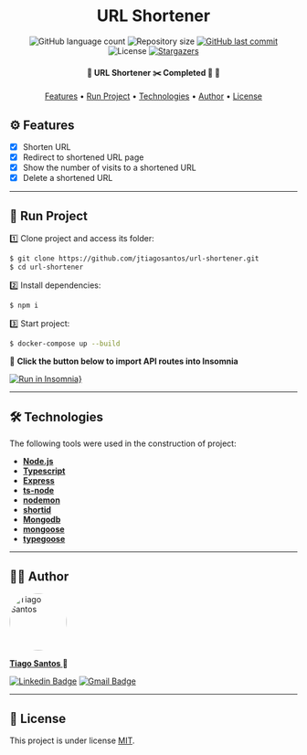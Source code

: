 <h1 align="center">URL Shortener</h1>

<p align="center">
  <img alt="GitHub language count" src="https://img.shields.io/github/languages/count/jtiagosantos/url-shortener?color=%green">
  <img alt="Repository size" src="https://img.shields.io/github/repo-size/jtiagosantos/url-shortener?color=blue">
  <a href="https://github.com/jtiagosantos/url-shortener/commits/master">
    <img alt="GitHub last commit" src="https://img.shields.io/github/last-commit/jtiagosantos/url-shortener?color=purple">
  </a>
  <img alt="License" src="https://img.shields.io/badge/license-MIT-brightgreen?color=orange">
   <a href="https://github.com/jtiagosantos/url-shortener/stargazers">
    <img alt="Stargazers" src="https://img.shields.io/github/stars/jtiagosantos/url-shortener?style=social">
  </a>
</p>

<h4 align="center"> 
	🚧  URL Shortener ✂️ Completed 🚀 🚧
</h4>

<p align="center">
  <a href="#-features">Features</a> •
  <a href="#-run-project">Run Project</a> • 
  <a href="#-technologies">Technologies</a> • 
  <a href="#-author">Author</a> • 
  <a href="#-license">License</a>
</p>

## ⚙️ Features

- [x] Shorten URL
- [x] Redirect to shortened URL page 
- [x] Show the number of visits to a shortened URL
- [x] Delete a shortened URL  

<hr>

## 🚀 Run Project

1️⃣ Clone project and access its folder:

```bash
$ git clone https://github.com/jtiagosantos/url-shortener.git
$ cd url-shortener
```

2️⃣ Install dependencies:

```bash
$ npm i
```

3️⃣ Start project:

```bash
$ docker-compose up --build
```

🔌 **Click the button below to import API routes into Insomnia**

[![Run in Insomnia}](https://insomnia.rest/images/run.svg)](https://insomnia.rest/run/?label=URL%20Shortener&uri=https%3A%2F%2Fraw.githubusercontent.com%2Fjtiagosantos%2Furl-shortener%2Fmaster%2F.github%2Furl-shortener.json)

<hr>

## 🛠 Technologies

The following tools were used in the construction of project:

-  **[Node.js](https://nodejs.org/en/)**
-  **[Typescript](https://www.typescriptlang.org/)**
-  **[Express](https://expressjs.com/)**
-  **[ts-node](https://github.com/TypeStrong/ts-node)**
-  **[nodemon](https://www.npmjs.com/package/nodemon)**
-  **[shortid](https://www.npmjs.com/package/shortid)**
-  **[Mongodb](https://docs.mongodb.com/)**
-  **[mongoose](https://mongoosejs.com/)**
-  **[typegoose](https://www.npmjs.com/package/@typegoose/typegoose)**

<hr>

## 👨‍💻 Author

<img src="https://avatars.githubusercontent.com/u/63312141?v=4" width="100" alt="Tiago Santos" style="border-radius: 50px;" />

<strong><a href="https://github.com/jtiagosantos">Tiago Santos </a>🚀</strong>

[![Linkedin Badge](https://img.shields.io/badge/linkedin-%230077B5.svg?&style=for-the-badge&logo=linkedin&logoColor=white&link=https://www.linkedin.com/in/jos%C3%A9-tiago-santos-de-lima-aaa4361a4/)](https://www.linkedin.com/in/josetiagosantosdelima/)
[![Gmail Badge](https://img.shields.io/badge/Gmail-D14836?style=for-the-badge&logo=gmail&logoColor=white)](mailto:tiago.santos@icomp.ufam.edu.br)

<hr>

## 📝 License

This project is under license [MIT](./LICENSE).
